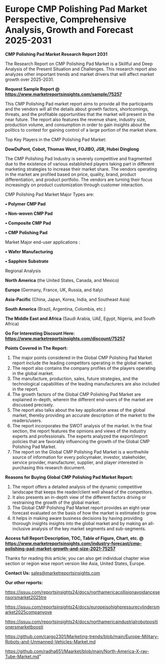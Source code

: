 # Europe CMP Polishing Pad Market Perspective, Comprehensive Analysis, Growth and Forecast 2025-2031

<strong>CMP Polishing Pad Market Research Report 2031</strong>

The Research Report on CMP Polishing Pad Market is a Skillful and Deep Analysis of the Present Situation and Challenges. This research report also analyzes other important trends and market drivers that will affect market growth over 2025-2031.

<strong>Request Sample Report @ <a href=https://www.marketreportsinsights.com/sample/75257>https://www.marketreportsinsights.com/sample/75257</a></strong>

This CMP Polishing Pad market report aims to provide all the participants and the vendors will all the details about growth factors, shortcomings, threats, and the profitable opportunities that the market will present in the near future. The report also features the revenue share, industry size, production volume, and consumption in order to gain insights about the politics to contest for gaining control of a large portion of the market share.

Top Key Players in the CMP Polishing Pad Market:

<strong>DowDuPont, Cobot, Thomas West, FOJIBO, JSR, Hubei Dinglong</strong>

The CMP Polishing Pad Industry is severely competitive and fragmented due to the existence of various established players taking part in different marketing strategies to increase their market share. The vendors operating in the market are profiled based on price, quality, brand, product differentiation, and product portfolio. The vendors are turning their focus increasingly on product customization through customer interaction.

CMP Polishing Pad Market Major Types are:

<strong>• Polymer CMP Pad

• Non-woven CMP Pad

• Composite CMP Pad

• CMP Polishing Pad</strong>

Market Major end-user applications :

<strong>• Wafer Manufacturing

• Sapphire Substrate</strong>

Regional Analysis

</u><strong><b>North America</b></strong> (the United States, Canada, and Mexico)

<strong><b>Europe </b></strong>(Germany, France, UK, Russia, and Italy)

<strong><b>Asia-Pacific</b></strong> (China, Japan, Korea, India, and Southeast Asia)

<strong><b>South America</b></strong> (Brazil, Argentina, Colombia, etc.)

<strong><b>The Middle East and Africa</b></strong> (Saudi Arabia, UAE, Egypt, Nigeria, and South Africa)

<strong>Go For Interesting Discount Here: <a href=https://www.marketreportsinsights.com/discount/75257>https://www.marketreportsinsights.com/discount/75257</a></strong>

<strong>Points Covered in The Report:</strong>
<ol>
  <li>The major points considered in the Global CMP Polishing Pad Market report include the leading competitors operating in the global market.</li>
  <li>The report also contains the company profiles of the players operating in the global market.</li>
  <li>The manufacture, production, sales, future strategies, and the technological capabilities of the leading manufacturers are also included in the report.</li>
  <li>The growth factors of the Global CMP Polishing Pad Market are explained in-depth, wherein the different end-users of the market are discussed precisely.</li>
  <li>The report also talks about the key application areas of the global market, thereby providing an accurate description of the market to the readers/users.</li>
  <li>The report incorporates the SWOT analysis of the market. In the final section, the report features the opinions and views of the industry experts and professionals. The experts analyzed the export/import policies that are favorably influencing the growth of the Global CMP Polishing Pad Market.</li>
  <li>The report on the Global CMP Polishing Pad Market is a worthwhile source of information for every policymaker, investor, stakeholder, service provider, manufacturer, supplier, and player interested in purchasing this research document.</li>
</ol>
<strong>Reasons for Buying Global CMP Polishing Pad Market Report:</strong>

<ol>
  <li>The report offers a detailed analysis of the dynamic competitive landscape that keeps the reader/client well ahead of the competitors.</li>
  <li>It also presents an in-depth view of the different factors driving or restraining the growth of the global market.</li>
  <li>The Global CMP Polishing Pad Market report provides an eight-year forecast evaluated on the basis of how the market is estimated to grow.</li>
  <li>It helps in making aware business decisions by having providing thorough insights insights into the global market and by making an all-inclusive analysis of the key market segments and sub-segments.</li>
</ol>
<strong>Access full Report Description, TOC, Table of Figure, Chart, etc. @ <a href=https://www.marketreportsinsights.com/industry-forecast/cmp-polishing-pad-market-growth-and-size-2021-75257>https://www.marketreportsinsights.com/industry-forecast/cmp-polishing-pad-market-growth-and-size-2021-75257</a></strong>


Thanks for reading this article; you can also get individual chapter wise section or region wise report version like Asia, United States, Europe.

<strong>Contact Us:</strong>
sales@marketreportsinsights.com

<strong>Our other reports:</strong>

<a href=https://issuu.com/reportsinsights24/docs/northamericacollisionavoidancesensorsmarket2025tre>https://issuu.com/reportsinsights24/docs/northamericacollisionavoidancesensorsmarket2025tre</a>

<a href=https://issuu.com/reportsinsights24/docs/europeisohighpressurecylindersmarket2025companyove>https://issuu.com/reportsinsights24/docs/europeisohighpressurecylindersmarket2025companyove</a>

<a href=https://issuu.com/reportsinsights24/docs/northamericaindustrialrobotpositionersmarketboosti>https://issuu.com/reportsinsights24/docs/northamericaindustrialrobotpositionersmarketboosti</a>

<a href=https://github.com/cargo2301/Marketing-trends/blob/main/Europe-Military-Robots-and-Unmanned-Vehicles-Market.md>https://github.com/cargo2301/Marketing-trends/blob/main/Europe-Military-Robots-and-Unmanned-Vehicles-Market.md</a>

<a href=https://github.com/radha651/Maarket/blob/main/North-America-X-ray-Tube-Market.md>https://github.com/radha651/Maarket/blob/main/North-America-X-ray-Tube-Market.md</a>"
